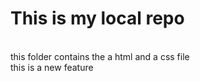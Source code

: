 # This is my local repo
<br>
this folder contains the a html and a css file
<br>
this is a new feature
